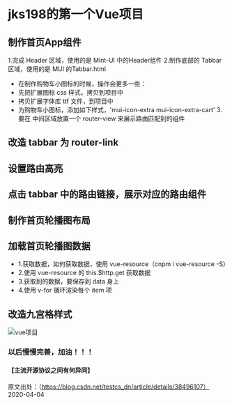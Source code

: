 #   jks198的第一个Vue项目

##  制作首页App组件
1.完成 Header 区域，使用的是 Mint-UI 中的Header组件
2.制作底部的 Tabbar 区域，使用的是 MUI 的Tabbar.html
  + 在制作购物车小图标的时候，操作会更多一些：
  + 先把扩展图标 css 样式，拷贝到项目中
  + 拷贝扩展字体库 ttf 文件，到项目中
  + 为购物车小图标，添加如下样式，'mui-icon-extra mui-icon-extra-cart'
3.要在 中间区域放置一个 router-view 来展示路由匹配到的组件

##  改造 tabbar 为 router-link

##  设置路由高亮

##  点击 tabbar 中的路由链接，展示对应的路由组件

##  制作首页轮播图布局

##  加载首页轮播图数据
 + 1.获取数据，如何获取数据，使用 vue-resource（cnpm i vue-resource -S）
 + 2.使用 vue-resource 的 this.$http.get 获取数据
 + 3.获取到的数据，要保存到 data 身上
 + 4.使用 v-for 循环渲染每个 item 项

 ## 改造九宫格样式

![vue项目](E:\javaFramework\javaDataStructure\队列\vue项目.PNG)

### 以后慢慢完善，加油！！！

####    【主流开源协议之间有何异同】
原文出处：（https://blog.csdn.net/testcs_dn/article/details/38496107）
2020-04-04